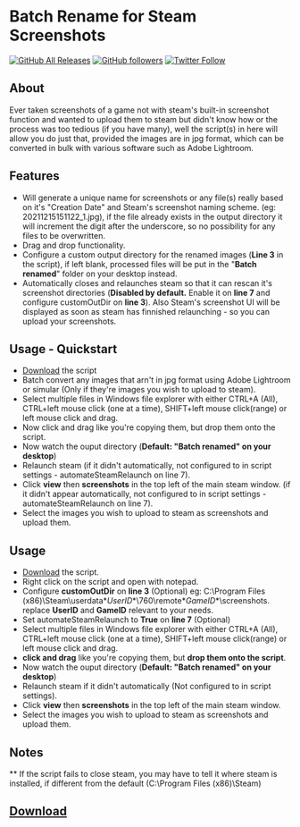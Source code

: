 # Batch Rename for Steam Screenshots
 [![GitHub All Releases](https://img.shields.io/github/downloads/Zafpyr/Batch-Rename-for-Steam-Screenshots/total)](https://somsubhra.github.io/github-release-stats/?username=Zafpyr&repository=Batch-Rename-for-Steam-Screenshots) [![GitHub followers](https://img.shields.io/github/followers/Zafpyr.svg?style=social&label=Follow)](https://github.com/Zafpyr) [![Twitter Follow](https://img.shields.io/twitter/follow/Zafpyr.svg?style=social&label=Follow)](https://twitter.com/Zafpyr)

## About
Ever taken screenshots of a game not with steam's built-in screenshot function and wanted to upload them to steam but didn't know how or the process was too tedious (if you have many), well the script(s) in here will allow you do just that, provided the images are in jpg format, which can be converted in bulk with various software such as Adobe Lightroom. 

## Features
- Will generate a unique name for screenshots or any file(s) really based on it's "Creation Date" and Steam's screenshot naming scheme. (eg: 20211215151122_1.jpg), if the file already exists in the output directory it will increment the digit after the underscore, so no possibility for any files to be overwritten.
- Drag and drop functionality.
- Configure a custom output directory for the renamed images (**Line 3** in the script), if left blank, processed files will be put in the "**Batch renamed**" folder on your desktop instead.
- Automatically closes and relaunches steam so that it can rescan it's screenshot directories (**Disabled by default.** Enable it on **line 7** and configure customOutDir on **line 3**). Also Steam's screenshot UI will be displayed as soon as steam has finnished relaunching - so you can upload your screenshots.

## Usage - Quickstart
- [Download](https://github.com/Zafpyr/Batch-Rename-for-Steam-Screenshots/releases/download/v0.1-vbs-alpha/BatchRenameForSteamScreenshots.vbs) the script
- Batch convert any images that arn't in jpg format using Adobe Lightroom or simular (Only if they're images you wish to upload to steam).
- Select multiple files in Windows file explorer with either CTRL+A (All), CTRL+left mouse click (one at a time), SHIFT+left mouse click(range) or left mouse click and drag. 
- Now click and drag like you're copying them, but drop them onto the script.
- Now watch the ouput directory (**Default: "Batch renamed" on your desktop**)
- Relaunch steam (if it didn't automatically, not configured to in script settings - automateSteamRelaunch on line 7).
- Click **view** then **screenshots** in the top left of the main steam window. (if it didn't appear automatically, not configured to in script settings - automateSteamRelaunch on line 7).
- Select the images you wish to upload to steam as screenshots and upload them.

## Usage
- [Download](https://github.com/Zafpyr/Batch-Rename-for-Steam-Screenshots/releases/download/v0.1-vbs-alpha/BatchRenameForSteamScreenshots.vbs) the script.
- Right click on the script and open with notepad.
- Configure **customOutDir** on **line 3** (Optional) eg: C:\Program Files (x86)\Steam\userdata\**UserID**\760\remote\**GameID**\screenshots.  replace **UserID** and **GameID** relevant to your needs. 
- Set automateSteamRelaunch to **True** on **line 7** (Optional)
- Select multiple files in Windows file explorer with either CTRL+A (All), CTRL+left mouse click (one at a time), SHIFT+left mouse click(range) or left mouse click and drag. 
- **click and drag** like you're copying them, but **drop them onto the script**.
- Now watch the ouput directory (**Default: "Batch renamed" on your desktop**)
- Relaunch steam if it didn't automatically (Not configured to in script settings).
- Click **view** then **screenshots** in the top left of the main steam window.
- Select the images you wish to upload to steam as screenshots and upload them.

## Notes
** If the script fails to close steam, you may have to tell it where steam is installed, if different from the default (C:\Program Files (x86)\Steam)

## [Download](https://github.com/Zafpyr/Batch-Rename-for-Steam-Screenshots/releases/download/v0.1-vbs-alpha/BatchRenameForSteamScreenshots.vbs)
